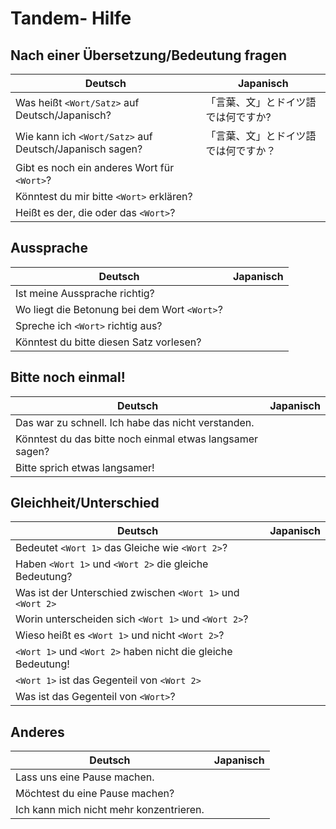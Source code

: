 # Tandem- Hilfe
## Nach einer Übersetzung/Bedeutung fragen

| Deutsch  | Japanisch |
| ------------- | ------------- |
| Was heißt `<Wort/Satz>` auf Deutsch/Japanisch?  | 「言葉、文」とドイツ語では何ですか?  |
| Wie kann ich `<Wort/Satz>` auf Deutsch/Japanisch sagen?  | 「言葉、文」とドイツ語では何ですか？  |
| Gibt es noch ein anderes Wort für `<Wort>`? | |
| Könntest du mir bitte `<Wort>` erklären? | |
| Heißt es der, die oder das `<Wort>`? | |


## Aussprache

| Deutsch  | Japanisch |
| ------------- | ------------- |
| Ist meine Aussprache richtig? | |
| Wo liegt die Betonung bei dem Wort `<Wort>`? | |
| Spreche ich `<Wort>` richtig aus? | |
| Könntest du bitte diesen Satz vorlesen? | |


## Bitte noch einmal!

| Deutsch  | Japanisch |
| ------------- | ------------- |
| Das war zu schnell. Ich habe das nicht verstanden. ||
| Könntest du das bitte noch einmal etwas langsamer sagen?  |  |
| Bitte sprich etwas langsamer! | |


## Gleichheit/Unterschied

| Deutsch  | Japanisch |
| ------------- | ------------- |
| Bedeutet `<Wort 1>` das Gleiche wie `<Wort 2>`? ||
| Haben `<Wort 1>` und `<Wort 2>` die gleiche Bedeutung? ||
| Was ist der Unterschied zwischen `<Wort 1>` und `<Wort 2>` ||
| Worin unterscheiden sich `<Wort 1>` und `<Wort 2>`? ||
| Wieso heißt es `<Wort 1>` und nicht `<Wort 2>`? ||
| `<Wort 1>` und `<Wort 2>` haben nicht die gleiche Bedeutung! | |
| `<Wort 1>` ist das Gegenteil von `<Wort 2>` | |
| Was ist das Gegenteil von `<Wort>`? | |



## Anderes

| Deutsch  | Japanisch |
| ------------- | ------------- |
| Lass uns eine Pause machen. ||
| Möchtest du eine Pause machen? ||
| Ich kann mich nicht mehr konzentrieren. | |
